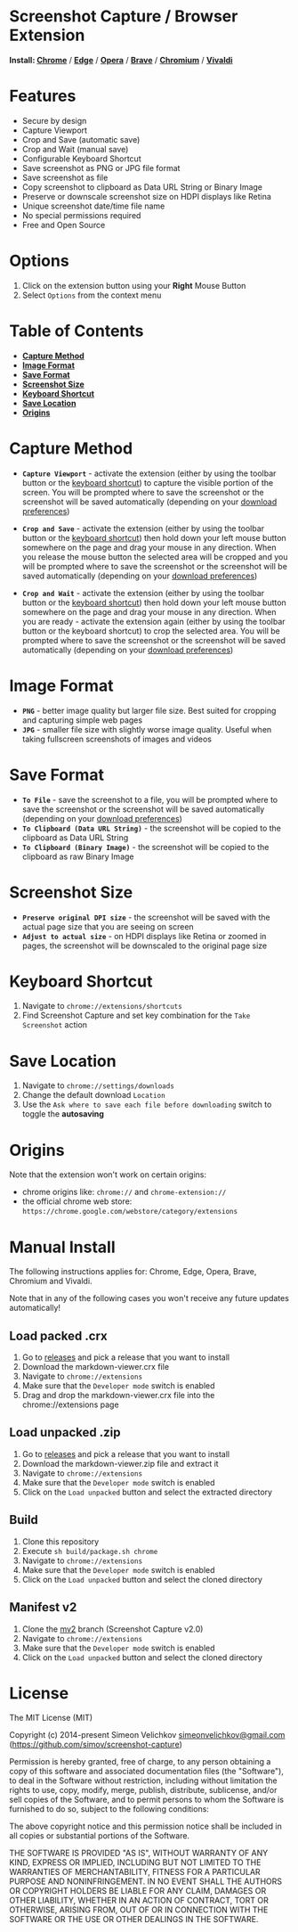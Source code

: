 
# Screenshot Capture / Browser Extension

**Install: [Chrome]** / **[Edge]** / **[Opera]**  / **[Brave]** / **[Chromium]** / **[Vivaldi]**

# Features

- Secure by design
- Capture Viewport
- Crop and Save (automatic save)
- Crop and Wait (manual save)
- Configurable Keyboard Shortcut
- Save screenshot as PNG or JPG file format
- Save screenshot as file
- Copy screenshot to clipboard as Data URL String or Binary Image
- Preserve or downscale screenshot size on HDPI displays like Retina
- Unique screenshot date/time file name
- No special permissions required
- Free and Open Source

# Options

1. Click on the extension button using your **Right** Mouse Button
2. Select `Options` from the context menu

# Table of Contents

- **[Capture Method](#capture-method)**
- **[Image Format](#image-format)**
- **[Save Format](#save-format)**
- **[Screenshot Size](#screenshot-size)**
- **[Keyboard Shortcut](#keyboard-shortcut)**
- **[Save Location](#save-location)**
- **[Origins](#origins)**

# Capture Method

- **`Capture Viewport`** - activate the extension (either by using the toolbar button or the [keyboard shortcut](#keyboard-shortcut)) to capture the visible portion of the screen. You will be prompted where to save the screenshot or the screenshot will be saved automatically (depending on your [download preferences](#save-location))

- **`Crop and Save`** - activate the extension (either by using the toolbar button or the [keyboard shortcut](#keyboard-shortcut)) then hold down your left mouse button somewhere on the page and drag your mouse in any direction. When you release the mouse button the selected area will be cropped and you will be prompted where to save the screenshot or the screenshot will be saved automatically (depending on your [download preferences](#save-location))

- **`Crop and Wait`** - activate the extension (either by using the toolbar button or the [keyboard shortcut](#keyboard-shortcut)) then hold down your left mouse button somewhere on the page and drag your mouse in any direction. When you are ready - activate the extension again (either by using the toolbar button or the keyboard shortcut) to crop the selected area. You will be prompted where to save the screenshot or the screenshot will be saved automatically (depending on your [download preferences](#save-location))

# Image Format

- **`PNG`** - better image quality but larger file size. Best suited for cropping and capturing simple web pages
- **`JPG`** - smaller file size with slightly worse image quality. Useful when taking fullscreen screenshots of images and videos

# Save Format

- **`To File`** - save the screenshot to a file, you will be prompted where to save the screenshot or the screenshot will be saved automatically (depending on your [download preferences](#save-location))
- **`To Clipboard (Data URL String)`** - the screenshot will be copied to the clipboard as Data URL String
- **`To Clipboard (Binary Image)`** - the screenshot will be copied to the clipboard as raw Binary Image

# Screenshot Size

- **`Preserve original DPI size`** - the screenshot will be saved with the actual page size that you are seeing on screen
- **`Adjust to actual size`** - on HDPI displays like Retina or zoomed in pages, the screenshot will be downscaled to the original page size

# Keyboard Shortcut

1. Navigate to `chrome://extensions/shortcuts`
2. Find Screenshot Capture and set key combination for the `Take Screenshot` action

# Save Location

1. Navigate to `chrome://settings/downloads`
2. Change the default download `Location`
3. Use the `Ask where to save each file before downloading` switch to toggle the **autosaving**

# Origins

Note that the extension won't work on certain origins:

- chrome origins like: `chrome://` and `chrome-extension://`
- the official chrome web store: `https://chrome.google.com/webstore/category/extensions`

# Manual Install

The following instructions applies for: Chrome, Edge, Opera, Brave, Chromium and Vivaldi.

Note that in any of the following cases you won't receive any future updates automatically!

## Load packed .crx

1. Go to [releases] and pick a release that you want to install
2. Download the markdown-viewer.crx file
3. Navigate to `chrome://extensions`
4. Make sure that the `Developer mode` switch is enabled
5. Drag and drop the markdown-viewer.crx file into the chrome://extensions page

## Load unpacked .zip

1. Go to [releases] and pick a release that you want to install
2. Download the markdown-viewer.zip file and extract it
3. Navigate to `chrome://extensions`
4. Make sure that the `Developer mode` switch is enabled
5. Click on the `Load unpacked` button and select the extracted directory

## Build

1. Clone this repository
2. Execute `sh build/package.sh chrome`
3. Navigate to `chrome://extensions`
4. Make sure that the `Developer mode` switch is enabled
5. Click on the `Load unpacked` button and select the cloned directory

## Manifest v2

1. Clone the [mv2] branch (Screenshot Capture v2.0)
2. Navigate to `chrome://extensions`
3. Make sure that the `Developer mode` switch is enabled
4. Click on the `Load unpacked` button and select the cloned directory

# License

The MIT License (MIT)

Copyright (c) 2014-present Simeon Velichkov <simeonvelichkov@gmail.com> (https://github.com/simov/screenshot-capture)

Permission is hereby granted, free of charge, to any person obtaining a copy
of this software and associated documentation files (the "Software"), to deal
in the Software without restriction, including without limitation the rights
to use, copy, modify, merge, publish, distribute, sublicense, and/or sell
copies of the Software, and to permit persons to whom the Software is
furnished to do so, subject to the following conditions:

The above copyright notice and this permission notice shall be included in all
copies or substantial portions of the Software.

THE SOFTWARE IS PROVIDED "AS IS", WITHOUT WARRANTY OF ANY KIND, EXPRESS OR
IMPLIED, INCLUDING BUT NOT LIMITED TO THE WARRANTIES OF MERCHANTABILITY,
FITNESS FOR A PARTICULAR PURPOSE AND NONINFRINGEMENT. IN NO EVENT SHALL THE
AUTHORS OR COPYRIGHT HOLDERS BE LIABLE FOR ANY CLAIM, DAMAGES OR OTHER
LIABILITY, WHETHER IN AN ACTION OF CONTRACT, TORT OR OTHERWISE, ARISING FROM,
OUT OF OR IN CONNECTION WITH THE SOFTWARE OR THE USE OR OTHER DEALINGS IN THE
SOFTWARE.


  [chrome]: https://chrome.google.com/webstore/detail/screenshot-capture/giabbpobpebjfegnpcclkocepcgockkc
  [edge]: https://microsoftedge.microsoft.com/addons/detail/screenshot-capture/fjmanmejbodljeaicnkgdgibdbeheela
  [opera]: https://chrome.google.com/webstore/detail/markdown-viewer/ckkdlimhmcjmikdlpkmbgfkaikojcbjk
  [brave]: https://chrome.google.com/webstore/detail/markdown-viewer/ckkdlimhmcjmikdlpkmbgfkaikojcbjk
  [chromium]: https://chrome.google.com/webstore/detail/markdown-viewer/ckkdlimhmcjmikdlpkmbgfkaikojcbjk
  [vivaldi]: https://chrome.google.com/webstore/detail/markdown-viewer/ckkdlimhmcjmikdlpkmbgfkaikojcbjk

  [releases]: https://github.com/simov/screenshot-capture/releases
  [mv2]: https://github.com/simov/screenshot-capture/tree/mv2

